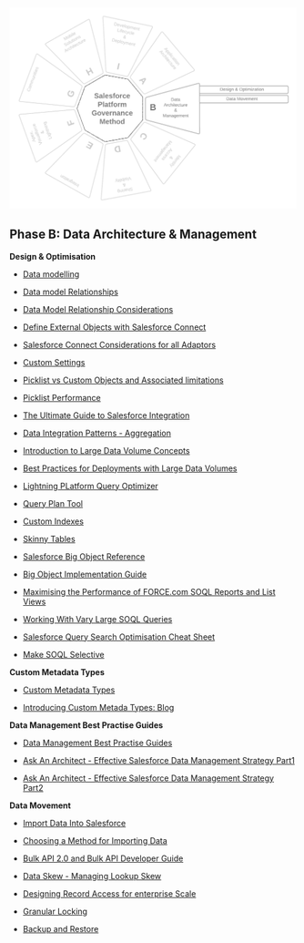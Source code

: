 <p align="center">
  <img src="https://github.com/SalesforcePlatformGovernanceMethod/phase-b/blob/d369aa8d6d3506175ab6377dfc497702becca380/images/phase-b.png" title="Phase A">
</p>

## Phase B: Data Architecture &amp; Management

**Design & Optimisation**

- [Data modelling](https://trailhead.salesforce.com/content/learn/modules/data_modeling)

- [Data model Relationships](https://help.salesforce.com/articleView?id=sf.overview_of_custom_object_relationships.htm&type=5)

- [Data Model Relationship Considerations](https://help.salesforce.com/articleView?amp;language=en_US&id=relationships_considerations.htm&type=0)

- [Define External Objects with Salesforce Connect](https://help.salesforce.com/articleView?id=sf.platform_connect_about.htm&type=5)

- [Salesforce Connect Considerations for all Adaptors](https://help.salesforce.com/articleView?id=sf.platform_connect_considerations.htm&type=5)

- [Custom Settings](https://help.salesforce.com/articleView?id=cs_about.htm&type=0)

- [Picklist vs Custom Objects and Associated limitations](https://help.salesforce.com/articleView?id=sf.picklist_limitations.htm&type=5)

- [Picklist Performance](https://help.salesforce.com/articleView?id=release-notes.rn_forcecom_fields_inactive_picklist.htm&type=5&release=232)

- [The Ultimate Guide to Salesforce Integration](https://medium.com/emorphis-technologies/the-ultimate-guide-to-salesforce-integration-ba54010c5f3d)

- [Data Integration Patterns - Aggregation](https://blogs.mulesoft.com/api-integration/patterns/data-integration-patterns-aggregation/)

- [Introduction to Large Data Volume Concepts](https://trailhead.salesforce.com/content/learn/modules/large-data-volumes)

- [Best Practices for Deployments with Large Data Volumes](https://developer.salesforce.com/docs/atlas.en-us.salesforce_large_data_volumes_bp.meta/salesforce_large_data_volumes_bp/ldv_deployments_introduction.htm)

- [Lightning PLatform Query Optimizer](https://developer.salesforce.com/docs/atlas.en-us.salesforce_large_data_volumes_bp.meta/salesforce_large_data_volumes_bp/ldv_deployments_infrastructure_salesforce_query_optimizer.htm)

- [Query Plan Tool](https://help.salesforce.com/articleView?id=000334796&type=1&mode=1)

- [Custom Indexes](https://help.salesforce.com/articleView?id=000325247&type=1&mode=1&language=en_US)

- [Skinny Tables](https://developer.salesforce.com/docs/atlas.en-us.salesforce_large_data_volumes_bp.meta/salesforce_large_data_volumes_bp/ldv_deployments_infrastructure_skinny_tables.htm)

- [Salesforce Big Object Reference](https://trailhead.salesforce.com/content/learn/modules/big_objects)

- [Big Object Implementation Guide](https://developer.salesforce.com/docs/atlas.en-us.bigobjects.meta/bigobjects/big_object.htm)

- [Maximising the Performance of FORCE.com SOQL Reports and List Views](https://developer.salesforce.com/blogs/engineering/2013/07/maximizing-the-performance-of-force-com-soql-reports-and-list-views.html)

- [Working With Vary Large SOQL Queries](https://developer.salesforce.com/docs/atlas.en-us.apexcode.meta/apexcode/langCon_apex_SOQL_VLSQ.htm)

- [Salesforce Query Search Optimisation Cheat Sheet](http://resources.docs.salesforce.com/194/0/en-us/sfdc/pdf/salesforce_query_search_optimization_developer_cheatsheet.pdf)

- [Make SOQL Selective](https://help.salesforce.com/articleView?id=000325257&type=1&mode=1&language=en_US)

**Custom Metadata Types**

- [Custom Metadata Types](https://help.salesforce.com/articleView?id=sf.custommetadatatypes_overview.htm&type=5)

- [Introducing Custom Metada Types: Blog](https://developer.salesforce.com/blogs/engineering/2015/04/custom-metadata-types-ga)

**Data Management Best Practise Guides**

- [Data Management Best Practise Guides](https://help.salesforce.com/articleView?id=000354590&language=en_US&mode=1&type=1)

- [Ask An Architect - Effective Salesforce Data Management Strategy Part1](https://www.salesforce.org/blog/ask-architect-5-steps-effective-salesforce-data-management-strategy/)

- [Ask An Architect - Effective Salesforce Data Management Strategy Part2](https://www.salesforce.org/blog/ask-an-architect-5-steps-to-an-effective-salesforce-data-management-strategy/)

**Data Movement**

- [Import Data Into Salesforce](https://help.salesforce.com/articleView?id=sf.importing.htm&type=5)

- [Choosing a Method for Importing Data](https://help.salesforce.com/articleView?id=sf.import_which_data_import_tool.htm&type=5)

- [Bulk API 2.0 and Bulk API Developer Guide](https://developer.salesforce.com/docs/atlas.en-us.api_asynch.meta/api_asynch/asynch_api_intro.htm)

- [Data Skew - Managing Lookup Skew](https://developer.salesforce.com/blogs/engineering/2013/04/managing-lookup-skew-to-avoid-record-lock-exceptions.html)

- [Designing Record Access for enterprise Scale](https://developer.salesforce.com/docs/atlas.en-us.draes.meta/draes/draes_group_membership_data_skew.htm)

- [Granular Locking](https://developer.salesforce.com/docs/atlas.en-us.draes.meta/draes/draes_group_membership_locking.htm)

- [Backup and Restore](https://help.salesforce.com/articleView?id=000334121&language=en_US&mode=1&type=1)
